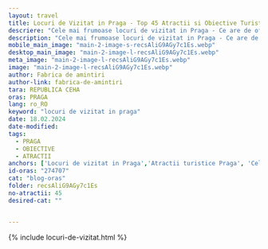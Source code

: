 ```yaml
---
layout: travel
title: Locuri de Vizitat in Praga - Top 45 Atractii si Obiective Turistice
descriere: "Cele mai frumoase locuri de vizitat in Praga - Ce are de oferit Orasul Celor O Mie de Turnuri: arhitectura istorică, de parcuri pitorești si cultura vibrantă."
description: "Cele mai frumoase locuri de vizitat in Praga - Ce are de oferit Orasul Celor O Mie de Turnuri: arhitectura istorică, de parcuri pitorești si cultura vibrantă."
mobile_main_image: "main-2-image-s-recsAliG9AGy7c1Es.webp"
desktop_main_image: "main-2-image-l-recsAliG9AGy7c1Es.webp"
meta_image: "main-2-image-l-recsAliG9AGy7c1Es.webp"
image: "main-2-image-l-recsAliG9AGy7c1Es.webp"
author: Fabrica de amintiri
author-link: fabrica-de-amintiri
tara: REPUBLICA CEHA
oras: PRAGA
lang: ro_RO
keyword: "locuri de vizitat in praga"
date: 18.02.2024
date-modified:
tags:
  - PRAGA
  - OBIECTIVE
  - ATRACTII
anchors: ['Locuri de vizitat in Praga','Atractii turistice Praga', 'Cele mai frumoase obiective turistice in Praga','Ce poti sa vizitezi in Praga?']
id-oras: "274707"
cat: "blog-oras"
folder: recsAliG9AGy7c1Es
no-atractii: 45
desired-cat: ""


---
```


{% include locuri-de-vizitat.html %}



